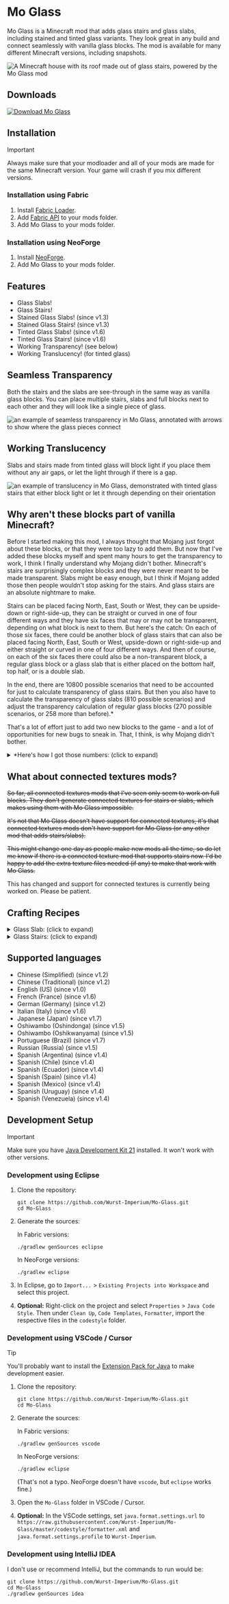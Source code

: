 # Mo Glass

Mo Glass is a Minecraft mod that adds glass stairs and glass slabs, including stained and tinted glass variants. They look great in any build and connect seamlessly with vanilla glass blocks. The mod is available for many different Minecraft versions, including snapshots.

![A Minecraft house with its roof made out of glass stairs, powered by the Mo Glass mod](https://user-images.githubusercontent.com/10100202/69939492-ab78a480-14e8-11ea-8aa7-c351657b334b.jpg)

## Downloads

[![Download Mo Glass](https://user-images.githubusercontent.com/10100202/214880552-859aa2ed-b4bc-4f8d-9ee7-bdd8c7fb33a2.png)](https://www.wimods.net/mo-glass/download/?utm_source=GitHub&utm_medium=Mo+Glass&utm_content=Mo+Glass+GitHub+repo+download+button)

## Installation

> [!IMPORTANT]
> Always make sure that your modloader and all of your mods are made for the same Minecraft version. Your game will crash if you mix different versions.

### Installation using Fabric

1. Install [Fabric Loader](https://fabricmc.net/use/installer/).
2. Add [Fabric API](https://modrinth.com/mod/fabric-api) to your mods folder.
3. Add Mo Glass to your mods folder.

### Installation using NeoForge

1. Install [NeoForge](https://neoforged.net/).
2. Add Mo Glass to your mods folder.

## Features

- Glass Slabs!
- Glass Stairs!
- Stained Glass Slabs! (since v1.3)
- Stained Glass Stairs! (since v1.3)
- Tinted Glass Slabs! (since v1.6)
- Tinted Glass Stairs! (since v1.6)
- Working Transparency! (see below)
- Working Translucency! (for tinted glass)

## Seamless Transparency

Both the stairs and the slabs are see-through in the same way as vanilla glass blocks. You can place multiple stairs, slabs and full blocks next to each other and they will look like a single piece of glass.

![an example of seamless transparency in Mo Glass, annotated with arrows to show where the glass pieces connect](https://user-images.githubusercontent.com/10100202/69958444-821e3f80-150d-11ea-8f89-b241c66a8849.jpg)

## Working Translucency

Slabs and stairs made from tinted glass will block light if you place them without any air gaps, or let the light through if there is a gap.

![an example of translucency in Mo Glass, demonstrated with tinted glass stairs that either block light or let it through depending on their orientation](https://user-images.githubusercontent.com/10100202/145865191-04baa767-39f8-445d-8ea1-7e08619bb975.jpg)

## Why aren't these blocks part of vanilla Minecraft?

Before I started making this mod, I always thought that Mojang just forgot about these blocks, or that they were too lazy to add them. But now that I've added these blocks myself and spent many hours to get the transparency to work, I think I finally understand why Mojang didn't bother. Minecraft's stairs are surprisingly complex blocks and they were never meant to be made transparent. Slabs might be easy enough, but I think if Mojang added those then people wouldn't stop asking for the stairs. And glass stairs are an absolute nightmare to make.

Stairs can be placed facing North, East, South or West, they can be upside-down or right-side-up, they can be straight or curved in one of four different ways and they have six faces that may or may not be transparent, depending on what block is next to them. But here's the catch: On each of those six faces, there could be another block of glass stairs that can also be placed facing North, East, South or West, upside-down or right-side-up and either straight or curved in one of four different ways. And then of course, on each of the six faces there could also be a non-transparent block, a regular glass block or a glass slab that is either placed on the bottom half, top half, or is a double slab.

In the end, there are 10800 possible scenarios that need to be accounted for just to calculate transparency of glass stairs. But then you also have to calculate the transparency of glass slabs (810 possible scenarios) and adjust the transparency calculation of regular glass blocks (270 possible scenarios, or 258 more than before).*

That's a lot of effort just to add two new blocks to the game - and a lot of opportunities for new bugs to sneak in. That, I think, is why Mojang didn't bother.

<details>
  <summary>*Here's how I got those numbers: (click to expand)</summary>
  
  possible variations of stairs:  
  pvStairs = 4 * 2 * 5 = 40
  
  possible variations of slabs:  
  pvSlabs = 3
  
  possible variations of glass blocks:  
  pvGlass = 1
  
  possible variations of non-transparent blocks:  
  pvBlocks = 1 (because any variations would be ignored when calculating transparency)
  
  possible combinations combined:  
  pvAll = pvStairs + pvSlabs + pvGlass + pvBlocks = 40 + 3 + 1 + 1 = 45
  
  possibly transparent faces of a block (including stairs, even though they have more faces):  
  f = 6
  
  possible scenarios for transparency of stairs:  
  psStairs = pvAll * f * pvStairs = 45 * 6 * 40 = 10800
  
  possible scenarios for transparency of slabs:  
  psSlabs = pvAll * f * pvSlabs = 45 * 6 * 3 = 810
  
  possible scenarios for transparency of glass blocks:  
  psGlass = pvAll * f * pvGlass = 45 * 6 * 1 = 270
  
  possible scenarios for transparency of glass blocks if glass stairs and slabs don't exist:  
  psGlassVanilla = (pvGlass + pvBlocks) * f * pvGlass = (1 + 1) * 6 * 1 = 12
</details>

## What about connected textures mods?

~~So far, all connected textures mods that I've seen only seem to work on full blocks. They don't generate connected textures for stairs or slabs, which makes using them with Mo Glass impossible.~~

~~It's not that Mo Glass doesn't have support for connected textures, it's that connected textures mods don't have support for Mo Glass (or any other mod that adds stairs/slabs).~~

~~This might change one day as people make new mods all the time, so do let me know if there is a connected texture mod that supports stairs now. I'd be happy to add the extra texture files needed (if any) to make that work with Mo Glass.~~

This has changed and support for connected textures is currently being worked on. Please be patient.

## Crafting Recipes

<details>
  <summary>Glass Slab: (click to expand)</summary>
  
  ![glass slab crafting recipe](https://user-images.githubusercontent.com/10100202/69957444-5a2ddc80-150b-11ea-8c8c-e2afc5d72fb7.png)  
  ![glass slab stonecutter recipe](https://user-images.githubusercontent.com/10100202/70445670-2a974b00-1a9c-11ea-9a09-46c304cd167b.png)
</details>

<details>
  <summary>Glass Stairs: (click to expand)</summary>
  
  ![glass stairs crafting recipe](https://user-images.githubusercontent.com/10100202/69957446-5bf7a000-150b-11ea-8e61-d189de63333d.png)  
  ![glass stairs stonecutter recipe](https://user-images.githubusercontent.com/10100202/70445677-2c610e80-1a9c-11ea-8e1b-108863b47124.png)
</details>

## Supported languages

- Chinese (Simplified) (since v1.2)
- Chinese (Traditional) (since v1.2)
- English (US) (since v1.0)
- French (France) (since v1.6)
- German (Germany) (since v1.2)
- Italian (Italy) (since v1.6)
- Japanese (Japan) (since v1.7)
- Oshiwambo (Oshindonga) (since v1.5)
- Oshiwambo (Oshikwanyama) (since v1.5)
- Portuguese (Brazil) (since v1.7)
- Russian (Russia) (since v1.5)
- Spanish (Argentina) (since v1.4)
- Spanish (Chile) (since v1.4)
- Spanish (Ecuador) (since v1.4)
- Spanish (Spain) (since v1.4)
- Spanish (Mexico) (since v1.4)
- Spanish (Uruguay) (since v1.4)
- Spanish (Venezuela) (since v1.4)

## Development Setup

> [!IMPORTANT]
> Make sure you have [Java Development Kit 21](https://adoptium.net/?variant=openjdk21&jvmVariant=hotspot) installed. It won't work with other versions.

### Development using Eclipse

1. Clone the repository:

   ```pwsh
   git clone https://github.com/Wurst-Imperium/Mo-Glass.git
   cd Mo-Glass
   ```

2. Generate the sources:

   In Fabric versions:
   ```pwsh
   ./gradlew genSources eclipse
   ```

   In NeoForge versions:
   ```pwsh
   ./gradlew eclipse
   ```

3. In Eclipse, go to `Import...` > `Existing Projects into Workspace` and select this project.

4. **Optional:** Right-click on the project and select `Properties` > `Java Code Style`. Then under `Clean Up`, `Code Templates`, `Formatter`, import the respective files in the `codestyle` folder.

### Development using VSCode / Cursor

> [!TIP]
> You'll probably want to install the [Extension Pack for Java](https://marketplace.visualstudio.com/items?itemName=vscjava.vscode-java-pack) to make development easier.

1. Clone the repository:

   ```pwsh
   git clone https://github.com/Wurst-Imperium/Mo-Glass.git
   cd Mo-Glass
   ```

2. Generate the sources:

   In Fabric versions:
   ```pwsh
   ./gradlew genSources vscode
   ```

   In NeoForge versions:
   ```pwsh
   ./gradlew eclipse
   ```
   (That's not a typo. NeoForge doesn't have `vscode`, but `eclipse` works fine.)

3. Open the `Mo-Glass` folder in VSCode / Cursor.

4. **Optional:** In the VSCode settings, set `java.format.settings.url` to `https://raw.githubusercontent.com/Wurst-Imperium/Mo-Glass/master/codestyle/formatter.xml` and `java.format.settings.profile` to `Wurst-Imperium`.

### Development using IntelliJ IDEA

I don't use or recommend IntelliJ, but the commands to run would be:

```pwsh
git clone https://github.com/Wurst-Imperium/Mo-Glass.git
cd Mo-Glass
./gradlew genSources idea
```
